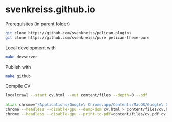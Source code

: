 # svenkreiss.github.io

Prerequisites (in parent folder)

```bash
git clone https://github.com/svenkreiss/pelican-plugins
git clone https://github.com/svenkreiss/pure pelican-theme-pure
```

Local development with

```bash
make devserver
```

Publish with

```bash
make github
```

Compile CV

```sh
localcrawl --start cv.html --out content/files --depth=0 --pdf
```

```sh
alias chrome="/Applications/Google\ Chrome.app/Contents/MacOS/Google\ Chrome"
chrome --headless --disable-gpu --dump-dom cv.html > content/files/cv.html
chrome --headless --disable-gpu --print-to-pdf=content/files/cv.pdf cv.html
```
